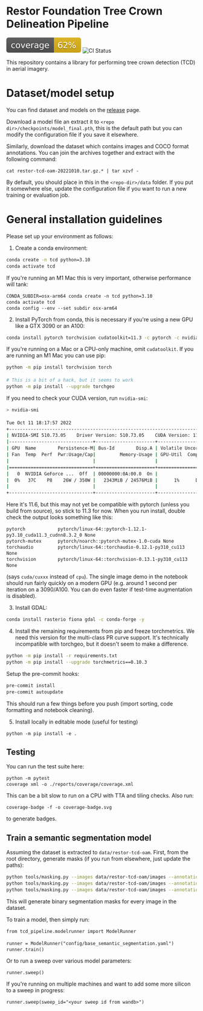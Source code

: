 # Restor Foundation Tree Crown Delineation Pipeline

![Coverage Status](coverage-badge.svg)
![CI Status](https://github.com/Restor-Foundation/tcd-pipeline/actions/workflows/python-test.yml/badge.svg)

This repository contains a library for performing tree crown detection (TCD) in aerial imagery.

# Dataset/model setup

You can find dataset and models on the [release](https://github.com/Restor-Foundation/tcd-pipeline/releases/latest) page.

Download a model file an extract it to `<repo dir>/checkpoints/model_final.pth`, this is the default path but you can modify the configuration file if you save it elsewhere.

Similarly, download the dataset which contains images and COCO format annotations. You can join the archives together and extract with the following command:

```
cat restor-tcd-oam-20221010.tar.gz.* | tar xzvf -
```

By default, you should place in this in the `<repo-dir>/data` folder. If you put it somewhere else, update the configuration file if you want to run a new training or evaluation job.

# General installation guidelines

Please set up your environment as follows:

1. Create a conda environment:

```bash
conda create -n tcd python=3.10
conda activate tcd
```

If you're running an M1 Mac this is very important, otherwise performance will tank:

```
CONDA_SUBDIR=osx-arm64 conda create -n tcd python=3.10
conda activate tcd
conda config --env --set subdir osx-arm64
```

2. Install PyTorch from conda, this is necessary if you're using a new GPU like a GTX 3090 or an A100:

```bash
conda install pytorch torchvision cudatoolkit=11.3 -c pytorch -c nvidia -y
```

If you're running on a Mac or a CPU-only machine, omit `cudatoolkit`. If you are running an M1 Mac you can use pip:

```bash
python -m pip install torchvision torch

# This is a bit of a hack, but it seems to work
python -m pip install --upgrade torchgeo
```

If you need to check your CUDA version, run `nvidia-smi`:

```bash
> nvidia-smi

Tue Oct 11 18:17:57 2022       
+-----------------------------------------------------------------------------+
| NVIDIA-SMI 510.73.05    Driver Version: 510.73.05    CUDA Version: 11.6     |
|-------------------------------+----------------------+----------------------+
| GPU  Name        Persistence-M| Bus-Id        Disp.A | Volatile Uncorr. ECC |
| Fan  Temp  Perf  Pwr:Usage/Cap|         Memory-Usage | GPU-Util  Compute M. |
|                               |                      |               MIG M. |
|===============================+======================+======================|
|   0  NVIDIA GeForce ...  Off  | 00000000:0A:00.0  On |                  N/A |
|  0%   37C    P8    26W / 350W |   2343MiB / 24576MiB |      1%      Default |
|                               |                      |                  N/A |
+-------------------------------+----------------------+----------------------+
```

Here it's 11.6, but this may not yet be compatible with pytorch (unless you build from source), so stick to 11.3 for now. When you run install, double check the output looks something like this:

```
pytorch            pytorch/linux-64::pytorch-1.12.1-py3.10_cuda11.3_cudnn8.3.2_0 None
pytorch-mutex      pytorch/noarch::pytorch-mutex-1.0-cuda None
torchaudio         pytorch/linux-64::torchaudio-0.12.1-py310_cu113 None
torchvision        pytorch/linux-64::torchvision-0.13.1-py310_cu113 None
```

(says `cuda/cuxxx` instead of `cpu`). The single image demo in the notebook should run fairly quickly on a modern GPU (e.g. around 1 second per iteration on a 3090/A100. You can do even faster if test-time augmentation is disabled).

3. Install GDAL:

```bash
conda install rasterio fiona gdal -c conda-forge -y
```

4. Install the remaining requirements from pip and freeze torchmetrics. We need this version for the multi-class PR curve support. It's technically incompatible with torchgeo, but it doesn't seem to make a difference.

```bash
python -m pip install -r requirements.txt
python -m pip install --upgrade torchmetrics==0.10.3
```

Setup the pre-commit hooks:

```bash
pre-commit install
pre-commit autoupdate
```

This should run a few things before you push (import sorting, code formatting and notebook cleaning).

5. Install locally in editable mode (useful for testing)

```
python -m pip install -e .
```

## Testing

You can run the test suite here:

```
python -m pytest
coverage xml -o ./reports/coverage/coverage.xml

```

This can be a bit slow to run on a CPU with TTA and tiling checks. Also run:

```
coverage-badge -f -o coverage-badge.svg
```

to generate badges.

## Train a semantic segmentation model

Assuming the dataset is extracted to `data/restor-tcd-oam`. First, from the root directory, generate masks (if you run from elsewhere, just update the paths):

```bash
python tools/masking.py --images data/restor-tcd-oam/images --annotations data/restor-tcd-oam/train_20221010.json --prefix train
python tools/masking.py --images data/restor-tcd-oam/images --annotations data/restor-tcd-oam/val_20221010.json --prefix val
python tools/masking.py --images data/restor-tcd-oam/images --annotations data/restor-tcd-oam/test_20221010.json --prefix test
```

This will generate binary segmentation masks for every image in the dataset.

To train a model, then simply run:

```
from tcd_pipeline.modelrunner import ModelRunner

runner = ModelRunner("config/base_semantic_segmentation.yaml")
runner.train()

```

Or to run a sweep over various model parameters:

```
runner.sweep()
```

If you're running on multiple machines and want to add some more silicon to a sweep in progress:

```
runner.sweep(sweep_id="<your sweep id from wandb>")
```

